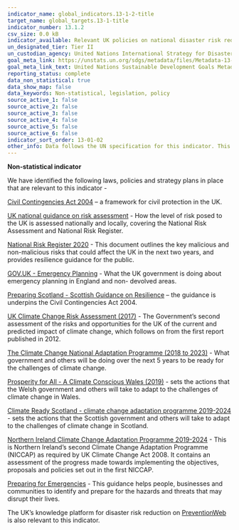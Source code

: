 ```yaml
---
indicator_name: global_indicators.13-1-2-title
target_name: global_targets.13-1-title
indicator_number: 13.1.2
csv_size: 0.0 kB
indicator_available: Relevant UK policies on national disaster risk reduction strategies in line with the Sendai Framework for Disaster Risk Reduction 2015-2030 
un_designated_tier: Tier II
un_custodian_agency: United Nations International Strategy for Disaster Reduction (UNISDR)
goal_meta_link: https://unstats.un.org/sdgs/metadata/files/Metadata-13-01-02.pdf
goal_meta_link_text: United Nations Sustainable Development Goals Metadata (PDF 217 KB)
reporting_status: complete
data_non_statistical: true
data_show_map: false
data_keywords: Non-statistical, legislation, policy
source_active_1: false
source_active_2: false
source_active_3: false
source_active_4: false
source_active_5: false
source_active_6: false
indicator_sort_order: 13-01-02
other_info: Data follows the UN specification for this indicator. This indicator has been identified in collaboration with topic experts.
---
```

**Non-statistical indicator**

We have identified the following laws, policies and strategy plans in place that are relevant to this indicator -

[Civil Contingencies Act 2004](http://www.legislation.gov.uk/ukpga/2004/36/introduction) – a framework for civil protection in the UK. 

[UK national guidance on risk assessment](https://www.gov.uk/guidance/risk-assessment-how-the-risk-of-emergencies-in-the-uk-is-assessed) - How the level of risk posed to the UK is assessed nationally and locally, covering the National Risk Assessment and National Risk Register.

[National Risk Register 2020](https://www.gov.uk/government/collections/national-risk-register-of-civil-emergencies) - This document outlines the key malicious and non-malicious risks that could affect the UK in the next two years, and provides resilience guidance for the public.

[GOV.UK - Emergency Planning](https://www.gov.uk/government/emergency-preparation-reponse-and-recovery) - What the UK government is doing about emergency planning in England and non- devolved areas.  

[Preparing Scotland - Scottish Guidance on Resilience](https://www.oecd.org/governance/risk/Preparing%20Scotland.pdf) – the guidance is underpins the Civil Contingencies Act 2004.

[UK Climate Change Risk Assessment (2017)](https://www.gov.uk/government/publications/uk-climate-change-risk-assessment-2017) -  The Government’s second assessment of the risks and opportunities for the UK of the current and predicted impact of climate change, which follows on from the first report published in 2012.

[The Climate Change National Adaptation Programme (2018 to 2023)](https://www.gov.uk/government/publications/climate-change-second-national-adaptation-programme-2018-to-2023) - What government and others will be doing over the next 5 years to be ready for the challenges of climate change.

[Prosperity for All - A Climate Conscious Wales (2019)](https://gov.wales/prosperity-all-climate-conscious-wales) - sets the actions that the Welsh government and others will take to adapt to the challenges of climate change in Wales.

[Climate Ready Scotland - climate change adaptation programme 2019-2024](https://www.gov.scot/publications/climate-ready-scotland-second-scottish-climate-change-adaptation-programme-2019-2024/pages/1/) - sets the actions that the Scottish government and others will take to adapt to the challenges of climate change in Scotland. 

[Northern Ireland Climate Change Adaptation Programme 2019-2024](https://www.daera-ni.gov.uk/sites/default/files/publications/daera/Northern%20Ireland%20Climate%20Change%20Adaptation%20Programme%202019-2024%20Final-Laid.PDF) - This is Northern Ireland’s second Climate Change Adaptation Programme (NICCAP) as required by UK Climate Change Act 2008. It contains an assessment of the progress made towards implementing the objectives, proposals and policies set out in the first NICCAP.

[Preparing for Emergencies](https://www.gov.uk/government/publications/preparing-for-emergencies/preparing-for-emergencies) - This guidance helps people, businesses and communities to identify and prepare for the hazards and threats that may disrupt their lives.

The UK’s knowledge platform for disaster risk reduction on [PreventionWeb]( https://www.preventionweb.net/english/countries/europe/gbr/) is also relevant to this indicator.